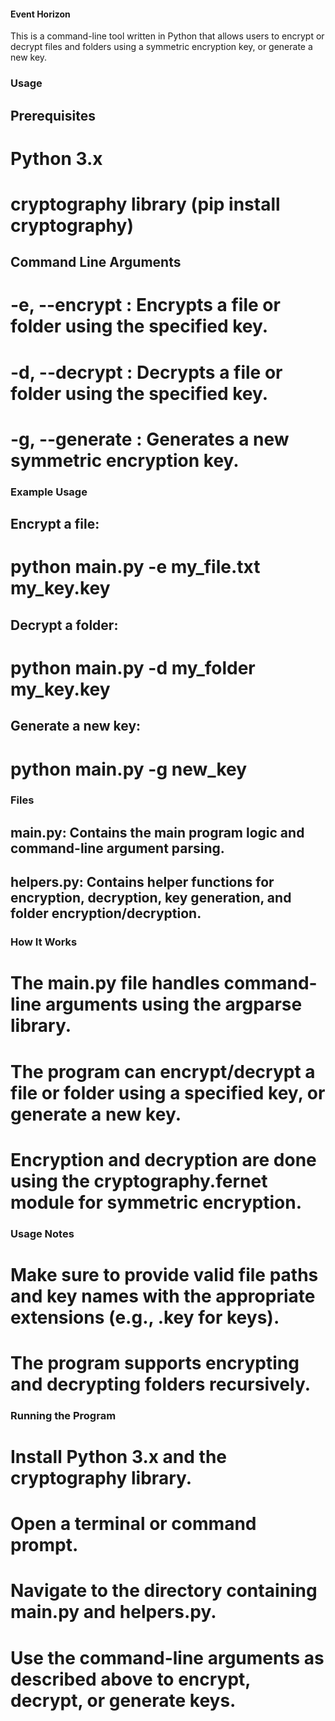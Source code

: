 #### Event Horizon
This is a command-line tool written in Python that allows users to encrypt or decrypt files and folders using a symmetric encryption key, or generate a new key.

### Usage
## Prerequisites
# Python 3.x
# cryptography library (pip install cryptography)

## Command Line Arguments
# -e, --encrypt <filename> <keyname>: Encrypts a file or folder using the specified key.
# -d, --decrypt <filename> <keyname>: Decrypts a file or folder using the specified key.
# -g, --generate <keyname>: Generates a new symmetric encryption key.

### Example Usage
## Encrypt a file:

# python main.py -e my_file.txt my_key.key

## Decrypt a folder:

# python main.py -d my_folder my_key.key

## Generate a new key:

# python main.py -g new_key

### Files

## main.py: Contains the main program logic and command-line argument parsing.
## helpers.py: Contains helper functions for encryption, decryption, key generation, and folder encryption/decryption.

### How It Works
# The main.py file handles command-line arguments using the argparse library.
# The program can encrypt/decrypt a file or folder using a specified key, or generate a new key.
# Encryption and decryption are done using the cryptography.fernet module for symmetric encryption.

### Usage Notes
# Make sure to provide valid file paths and key names with the appropriate extensions (e.g., .key for keys).
# The program supports encrypting and decrypting folders recursively.

### Running the Program
# Install Python 3.x and the cryptography library.
# Open a terminal or command prompt.
# Navigate to the directory containing main.py and helpers.py.
# Use the command-line arguments as described above to encrypt, decrypt, or generate keys.